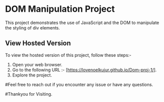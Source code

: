 # DOM Manipulation Project

This project demonstrates the use of JavaScript and the DOM to manipulate the styling of div elements.

## View Hosted Version
To view the hosted version of this project, follow these steps:- 

1. Open your web browser.
2. Go to the following URL :- [https://lovenoelkujur.github.io/Dom-proj-1/].
3. Explore the project.

#Feel free to reach out if you encounter any issue or have any questions.

#Thankyou for Visiting.
